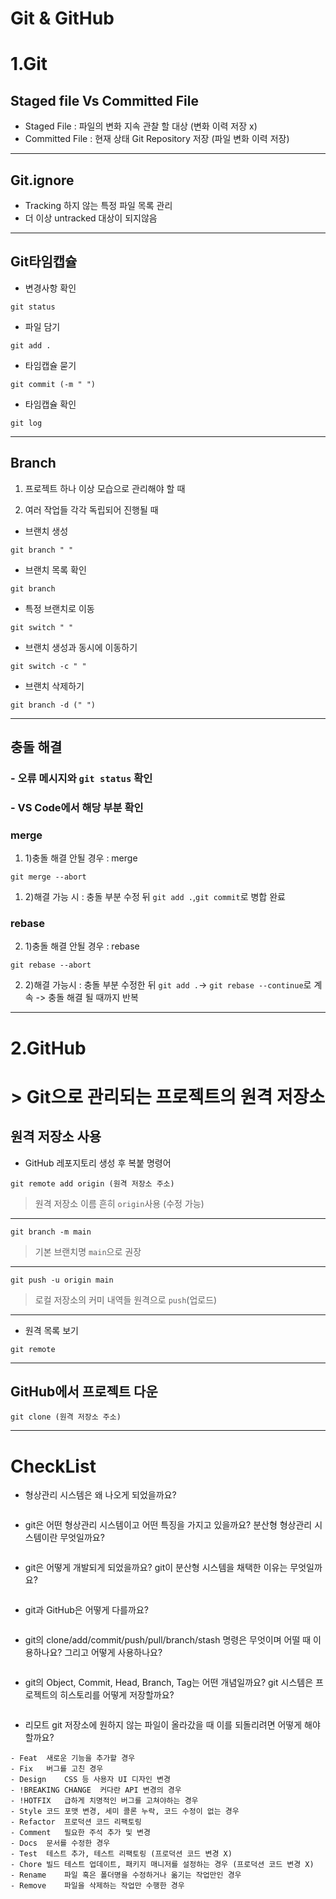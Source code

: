 # Git & GitHub
# 1.Git
## Staged file Vs Committed File
- Staged File : 파일의 변화 지속 관찰 할 대상 (변화 이력 저장 x)
- Committed File : 현재 상태 Git Repository 저장 (파일 변화 이력 저장) 
---
## Git.ignore 
- Tracking 하지 않는 특정 파일 목록 관리
- 더 이상 untracked 대상이 되지않음
---
## Git타임캡슐
- 변경사항 확인
```
git status
```
- 파일 담기
```
git add .
```
- 타임캡슐 묻기
```
git commit (-m " ")
```
- 타임캡슐 확인
```
git log
```
---
## Branch
 
 1. 프로젝트 하나 이상 모습으로 관리해야 할 때
 
 2. 여러 작업들 각각 독립되어 진행될 때
 
 - 브랜치 생성
 ```
 git branch " "
 ```
- 브랜치 목록 확인
```
git branch
```
- 특정 브랜치로 이동
```
git switch " "
```
- 브랜치 생성과 동시에 이동하기
```
git switch -c " "
```
- 브랜치 삭제하기
```
git branch -d (" ")
```
---
## 충돌 해결
### -  오류 메시지와 `git status` 확인
### - VS Code에서 해당 부분 확인
### merge
1. 1)충돌 해결 안될 경우 : merge
```
git merge --abort
```
1. 2)해결 가능 시 :
 충돌 부분 수정 뒤 `git add .`,`git commit`로 병합 완료
### rebase
2. 1)충돌 해결 안될 경우 : rebase
```
git rebase --abort
```
2. 2)해결 가능시 :
 충돌 부분 수정한 뒤 `git add .`->
 `git rebase --continue`로 계속 -> 충돌 해결 될 때까지 반복
---
# 
# 2.GitHub 
# > Git으로 관리되는 프로젝트의 **원격 저장소**
## 원격 저장소 사용
- GitHub 레포지토리 생성 후 복붙 명령어
```
git remote add origin (원격 저장소 주소)
```
> 원격 저장소 이름 흔히 `origin`사용 (수정 가능)
---
```
git branch -m main
```
> 기본 브랜치명 `main`으로 권장
---
```
git push -u origin main
```
> 로컬 저장소의 커미 내역들 원격으로 `push`(업로드)
---
- 원격 목록 보기
```
git remote
```
---
## GitHub에서 프로젝트 다운
```
git clone (원격 저장소 주소)
```
---

# CheckList
- 형상관리 시스템은 왜 나오게 되었을까요?
```
```
* git은 어떤 형상관리 시스템이고 어떤 특징을 가지고 있을까요? 분산형 형상관리 시스템이란 무엇일까요?
```
```
* git은 어떻게 개발되게 되었을까요? git이 분산형 시스템을 채택한 이유는 무엇일까요?
```
```
* git과 GitHub은 어떻게 다를까요?
```
```
* git의 clone/add/commit/push/pull/branch/stash 명령은 무엇이며 어떨 때 이용하나요? 그리고 어떻게 사용하나요?
```
```
* git의 Object, Commit, Head, Branch, Tag는 어떤 개념일까요? git 시스템은 프로젝트의 히스토리를 어떻게 저장할까요?
```
```
* 리모트 git 저장소에 원하지 않는 파일이 올라갔을 때 이를 되돌리려면 어떻게 해야 할까요?

```
- Feat	새로운 기능을 추가할 경우
- Fix	버그를 고친 경우
- Design	CSS 등 사용자 UI 디자인 변경
- !BREAKING CHANGE	커다란 API 변경의 경우
- !HOTFIX	급하게 치명적인 버그를 고쳐야하는 경우
- Style	코드 포맷 변경, 세미 콜론 누락, 코드 수정이 없는 경우
- Refactor	프로덕션 코드 리팩토링
- Comment	필요한 주석 추가 및 변경
- Docs	문서를 수정한 경우
- Test	테스트 추가, 테스트 리팩토링 (프로덕션 코드 변경 X)
- Chore	빌드 테스트 업데이트, 패키지 매니저를 설정하는 경우 (프로덕션 코드 변경 X)
- Rename	파일 혹은 폴더명을 수정하거나 옮기는 작업만인 경우
- Remove	파일을 삭제하는 작업만 수행한 경우
